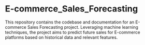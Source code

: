 # E-commerce_Sales_Forecasting
This repository contains the codebase and documentation for an E-commerce Sales Forecasting project. Leveraging machine learning techniques, the project aims to predict future sales for E-commerce platforms based on historical data and relevant features. 
